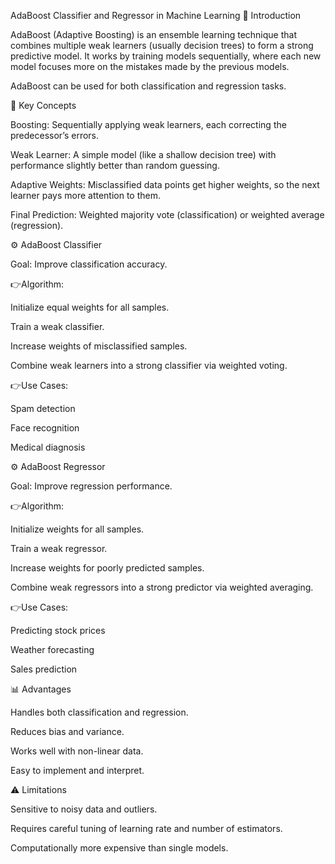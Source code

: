 AdaBoost Classifier and Regressor in Machine Learning
📌 Introduction

AdaBoost (Adaptive Boosting) is an ensemble learning technique that combines multiple weak learners (usually decision trees) to form a strong predictive model. It works by training models sequentially, where each new model focuses more on the mistakes made by the previous models.

AdaBoost can be used for both classification and regression tasks.

🔑 Key Concepts

Boosting: Sequentially applying weak learners, each correcting the predecessor’s errors.

Weak Learner: A simple model (like a shallow decision tree) with performance slightly better than random guessing.

Adaptive Weights: Misclassified data points get higher weights, so the next learner pays more attention to them.

Final Prediction: Weighted majority vote (classification) or weighted average (regression).

⚙️ AdaBoost Classifier

Goal: Improve classification accuracy.

👉Algorithm:

Initialize equal weights for all samples.

Train a weak classifier.

Increase weights of misclassified samples.

Combine weak learners into a strong classifier via weighted voting.

👉Use Cases:

Spam detection

Face recognition

Medical diagnosis

⚙️ AdaBoost Regressor

Goal: Improve regression performance.

👉Algorithm:

Initialize weights for all samples.

Train a weak regressor.

Increase weights for poorly predicted samples.

Combine weak regressors into a strong predictor via weighted averaging.

👉Use Cases:

Predicting stock prices

Weather forecasting

Sales prediction

📊 Advantages

Handles both classification and regression.

Reduces bias and variance.

Works well with non-linear data.

Easy to implement and interpret.

⚠️ Limitations

Sensitive to noisy data and outliers.

Requires careful tuning of learning rate and number of estimators.

Computationally more expensive than single models.
